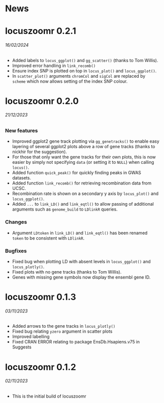 News
=====

# locuszoomr 0.2.1
###### 16/02/2024

* Added labels to `locus_ggplot()` and `gg_scatter()` (thanks to Tom Willis).
* Improved error handling in `link_recomb()`
* Ensure index SNP is plotted on top in `locus_plot()` and `locus_ggplot()`.
* In `scatter_plot()` arguments `chromCol` and `sigCol` are replaced by `scheme` 
which now allows setting of the index SNP colour.

# locuszoomr 0.2.0
###### 21/12/2023

### New features
* Improved ggplot2 gene track plotting via `gg_genetracks()` to enable easy 
layering of several ggplot2 plots above a row of gene tracks (thanks to nickhir 
for the suggestion).
* For those that only want the gene tracks for their own plots, this is now 
easier by simply not specifying `data` (or setting it to `NULL`) when calling 
`locus()`.
* Added function `quick_peak()` for quickly finding peaks in GWAS datasets.
* Added function `link_recomb()` for retrieving recombination data from UCSC.
* Recombination rate is shown on a secondary y axis by `locus_plot()` and 
`locus_ggplot()`.
* Added `...` to `link_LD()` and `link_eqtl()` to allow passing of additional 
arguments such as `genome_build` to `LDlinkR` queries.

### Changes
* Argument `LDtoken` in `link_LD()` and `link_eqtl()` has been renamed `token` 
to be consistent with `LDlinkR`.

### Bugfixes
* Fixed bug when plotting LD with absent levels in `locus_ggplot()` and 
`locus_plotly()`.
* Fixed plots with no gene tracks (thanks to Tom Willis).
* Genes with missing gene symbols now display the ensembl gene ID.

# locuszoomr 0.1.3
###### 03/11/2023

* Added arrows to the gene tracks in `locus_plotly()`
* Fixed bug relating `yzero` argument in scatter plots
* Improved labelling
* Fixed CRAN ERROR relating to package EnsDb.Hsapiens.v75 in Suggests

# locuszoomr 0.1.2
###### 02/11/2023

* This is the initial build of locuszoomr
